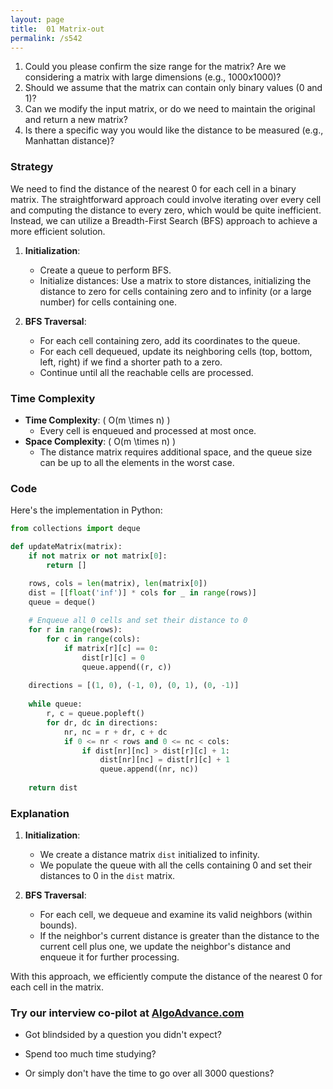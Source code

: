 ```yaml
---
layout: page
title:  01 Matrix-out
permalink: /s542
---
```

1. Could you please confirm the size range for the matrix? Are we considering a matrix with large dimensions (e.g., 1000x1000)?
2. Should we assume that the matrix can contain only binary values (0 and 1)?
3. Can we modify the input matrix, or do we need to maintain the original and return a new matrix?
4. Is there a specific way you would like the distance to be measured (e.g., Manhattan distance)?

### Strategy
We need to find the distance of the nearest 0 for each cell in a binary matrix. The straightforward approach could involve iterating over every cell and computing the distance to every zero, which would be quite inefficient. Instead, we can utilize a Breadth-First Search (BFS) approach to achieve a more efficient solution.

1. **Initialization**:
   - Create a queue to perform BFS.
   - Initialize distances: Use a matrix to store distances, initializing the distance to zero for cells containing zero and to infinity (or a large number) for cells containing one.

2. **BFS Traversal**:
   - For each cell containing zero, add its coordinates to the queue.
   - For each cell dequeued, update its neighboring cells (top, bottom, left, right) if we find a shorter path to a zero.
   - Continue until all the reachable cells are processed.

### Time Complexity
- **Time Complexity**: \( O(m \times n) \)
  - Every cell is enqueued and processed at most once.
- **Space Complexity**: \( O(m \times n) \)
  - The distance matrix requires additional space, and the queue size can be up to all the elements in the worst case.

### Code
Here's the implementation in Python:

```python
from collections import deque

def updateMatrix(matrix):
    if not matrix or not matrix[0]:
        return []

    rows, cols = len(matrix), len(matrix[0])
    dist = [[float('inf')] * cols for _ in range(rows)]
    queue = deque()
    
    # Enqueue all 0 cells and set their distance to 0
    for r in range(rows):
        for c in range(cols):
            if matrix[r][c] == 0:
                dist[r][c] = 0
                queue.append((r, c))
    
    directions = [(1, 0), (-1, 0), (0, 1), (0, -1)]
    
    while queue:
        r, c = queue.popleft()
        for dr, dc in directions:
            nr, nc = r + dr, c + dc
            if 0 <= nr < rows and 0 <= nc < cols:
                if dist[nr][nc] > dist[r][c] + 1:
                    dist[nr][nc] = dist[r][c] + 1
                    queue.append((nr, nc))
    
    return dist
```

### Explanation
1. **Initialization**:
   - We create a distance matrix `dist` initialized to infinity.
   - We populate the queue with all the cells containing 0 and set their distances to 0 in the `dist` matrix.

2. **BFS Traversal**:
   - For each cell, we dequeue and examine its valid neighbors (within bounds).
   - If the neighbor's current distance is greater than the distance to the current cell plus one, we update the neighbor's distance and enqueue it for further processing.

With this approach, we efficiently compute the distance of the nearest 0 for each cell in the matrix.


### Try our interview co-pilot at [AlgoAdvance.com](https://algoAdvance.com)

- Got blindsided by a question you didn't expect?

- Spend too much time studying?

- Or simply don't have the time to go over all 3000 questions?

